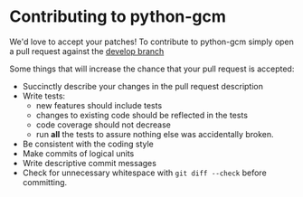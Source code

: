 Contributing to python-gcm
===
We'd love to accept your patches!
To contribute to python-gcm simply open a pull request against the [develop branch](https://github.com/geeknam/python-gcm/tree/develop)

Some things that will increase the chance that your pull request is accepted:
* Succinctly describe your changes in the pull request description
* Write tests:
  * new features should include tests
  * changes to existing code should be reflected in the tests
  * code coverage should not decrease
  * run **all** the tests to assure nothing else was accidentally broken.
* Be consistent with the coding style
* Make commits of logical units
* Write descriptive commit messages
* Check for unnecessary whitespace with `git diff --check` before committing.

